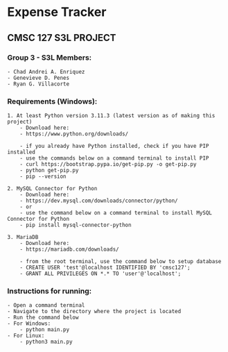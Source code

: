 # Expense Tracker
## CMSC 127 S3L PROJECT 

### Group 3 - S3L Members: 
	- Chad Andrei A. Enriquez
	- Genevieve D. Penes
	- Ryan G. Villacorte

### Requirements (Windows):
	
	1. At least Python version 3.11.3 (latest version as of making this project) 
    	- Download here:
		- https://www.python.org/downloads/

		- if you already have Python installed, check if you have PIP installed
		- use the commands below on a command terminal to install PIP
		- curl https://bootstrap.pypa.io/get-pip.py -o get-pip.py
		- python get-pip.py
		- pip --version 
	
	2. MySQL Connector for Python 
		- Download here:
		- https://dev.mysql.com/downloads/connector/python/
		- or
		- use the command below on a command terminal to install MySQL Connector for Python
		- pip install mysql-connector-python
  
	3. MariaDB
    	- Download here:
    	- https://mariadb.com/downloads/

    	- from the root terminal, use the command below to setup database
    	- CREATE USER 'test'@localhost IDENTIFIED BY 'cmsc127';
    	- GRANT ALL PRIVILEGES ON *.* TO 'user'@'localhost';
  
### Instructions for running:
	- Open a command terminal
	- Navigate to the directory where the project is located
	- Run the command below
	- For Windows:
		- python main.py
	- For Linux:
		- python3 main.py